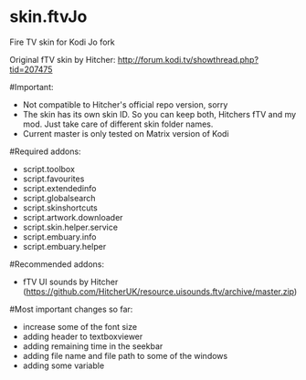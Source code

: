 # skin.ftvJo
Fire TV skin for Kodi Jo fork

Original fTV skin by Hitcher: http://forum.kodi.tv/showthread.php?tid=207475

#Important:
- Not compatible to Hitcher's official repo version, sorry
- The skin has its own skin ID. So you can keep both, Hitchers fTV and my mod. Just take care of different skin folder names.
- Current master is only tested on Matrix version of Kodi


#Required addons:
- script.toolbox
- script.favourites
- script.extendedinfo
- script.globalsearch
- script.skinshortcuts
- script.artwork.downloader
- script.skin.helper.service
- script.embuary.info
- script.embuary.helper

#Recommended addons:
- fTV UI sounds by Hitcher (https://github.com/HitcherUK/resource.uisounds.ftv/archive/master.zip)



#Most important changes so far:
- increase some of the font size
- adding header to textboxviewer
- adding remaining time in the seekbar
- adding file name and file path to some of the windows
- adding some variable
